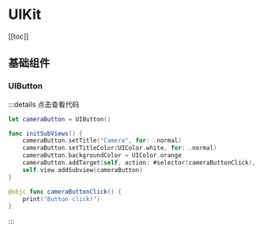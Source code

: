 # UIKit

[[toc]]

## 基础组件

### UIButton

:::details 点击查看代码
```swift
let cameraButton = UIButton()

func initSubViews() {
    cameraButton.setTitle("Camera", for: .normal)
    cameraButton.setTitleColor(UIColor.white, for: .normal)
    cameraButton.backgroundColor = UIColor.orange
    cameraButton.addTarget(self, action: #selector(cameraButtonClick), for: .touchUpInside)
    self.view.addSubview(cameraButton)
}

@objc func cameraButtonClick() {
    print("Button click!")
}
```
:::